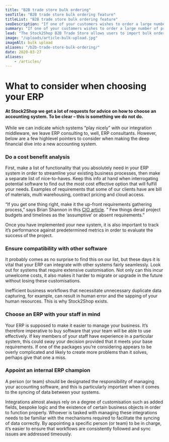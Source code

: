 ```yaml
---
title: "B2B trade store bulk ordering"
seoTitle: "B2B trade store bulk ordering feature"
titleList: "B2B trade store bulk ordering feature"
seoDescription: "If one of your customers wishes to order a large number of products, they can now do so easily by uploading a spreadsheet to the Stock2Shop B2B Trade Store using the new B2B Bulk Ordering Feature"
summary: "If one of your customers wishes to order a large number of products, they can now do so easily by uploading a spreadsheet to the Stock2Shop B2B Trade Store."
lead: "The Stock2Shop B2B Trade Store allows users to import bulk orders via a CSV (Comma-separated values) file. This means that should one of your customers wish to order a large number of products, they can do so easily by uploading a spreadsheet."
image: "/uploads/article-bulk-upload.jpg"
imageAlt: bulk upload
aliases: "/b2b-trade-store-bulk-ordering/"
date: 2020-03-27
aliases:
    - /articles/
---
```


# What to consider when choosing your ERP

#### At Stock2Shop we get a lot of requests for advice on how to choose an accounting system. To be clear – this is something we do not do.

While we can indicate which systems “play nicely” with our integration middleware, we leave ERP consulting to, well, ERP consultants. However, below are a few highlevel pointers to consider when making the deep financial dive into a new accounting system.

### Do a cost benefit analysis

First, make a list of functionality that you absolutely need in your ERP system in order to streamline your existing business processes, then make a separate list of nice-to-haves. Keep this info at hand when interrogating potential software to find out the most cost effective option that will fulfill your needs. Examples of requirements that some of our clients have are bill of materials, multi warehousing, contract pricing and cloud access.

“If you get one thing right, make it the up-front requirements gathering process,” says Brian Shannon in this <a href="#">CIO article</a>. ” Few things derail project budgets and timelines as the ‘assumptive’ or absent requirements.”

Once you have implemented your new system, it is also important to track it’s performance against predetermined metrics in order to evaluate the success of the project.

### Ensure compatibility with other software

It probably comes as no surprise to find this on our list, but these days it is vital that your ERP can integrate with other systems fairly seamlessly. Look out for systems that require extensive customisation. Not only can this incur unwelcome costs, it also makes it harder to migrate or upgrade in the future without losing these customisations.

Inefficient business workflows that necessitate unnecessary duplicate data capturing, for example, can result in human error and the sapping of your human resources. This is why Stock2Shop exists.

### Choose an ERP with your staff in mind

Your ERP is supposed to make it easier to manage your business. It’s therefore imperative to buy software that your team will be able to use effectively. If key members of your staff have experience in a particular system, this could sway your decision provided that it meets your base requirements. If one of the packages you’re considering appears to be overly complicated and likely to create more problems than it solves, perhaps give that one a miss.

### Appoint an internal ERP champion

A person (or team) should be designated the responsibility of managing your accounting software, and this is particularly important when it comes to the syncing of data between your systems.

Integrations almost always rely on a degree of customisation such as added fields, bespoke logic and the existence of certain business objects in order to function properly. Whoever is tasked with managing these integrations needs to be familiar with the mechanisms required to facilitate the syncing of data correctly. By appointing a specific person (or team) to be in charge, it’s easier to ensure that workflows are consistently followed and sync issues are addressed timeously.